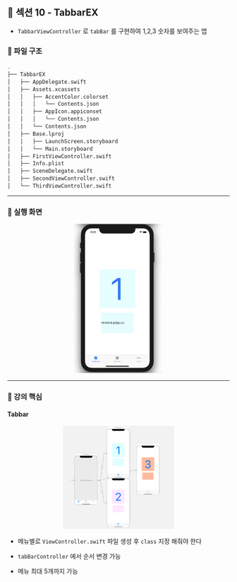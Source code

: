 ## 📒 섹션 10 - TabbarEX

- `TabbarViewController` 로 `tabBar` 를 구현하여 1,2,3 숫자를 보여주는 앱

### 📌 파일 구조

```bash
.
├── TabbarEX
│   ├── AppDelegate.swift
│   ├── Assets.xcassets
│   │   ├── AccentColor.colorset
│   │   │   └── Contents.json
│   │   ├── AppIcon.appiconset
│   │   │   └── Contents.json
│   │   └── Contents.json
│   ├── Base.lproj
│   │   ├── LaunchScreen.storyboard
│   │   └── Main.storyboard
│   ├── FirstViewController.swift
│   ├── Info.plist
│   ├── SceneDelegate.swift
│   ├── SecondViewController.swift
│   └── ThirdViewController.swift
```



---

### 📌 실행 화면

<p align ="center">
  <img src = "image/capture.png" width="40%">
</p>



---

### 📌 강의 핵심

#### Tabbar

<p align ="center">
  <img src = "image/tabbar.png" width="50%">
</p>

- 메뉴별로  `ViewController.swift` 파일 생성 후 `class` 지정 해줘야 한다

- `tabBarController` 에서 순서 변경 가능
- 메뉴 최대 5개까지 가능

